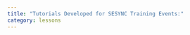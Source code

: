 ```yaml
---
title: "Tutorials Developed for SESYNC Training Events:"
category: lessons
---
```


<script type="text/javascript">
  jQuery.getJSON(
    "https://api.github.com/repos/sesync-ci/rnetlogo-lesson?callback=?",
    function(json){jQuery('#rnetlogo-lesson').text(json.data.description);}
);
</script>
<!-- need to do title and link to source -->
